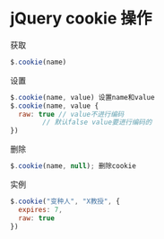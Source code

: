 # jQuery cookie 操作

获取
```js
$.cookie(name) 
```
设置
```js
$.cookie(name, value) 设置name和value
$.cookie(name, value {
  raw: true // value不进行编码
​        // 默认false value要进行编码的
})
```
删除
```js
$.cookie(name, null); 删除cookie
``` 

实例
```js
$.cookie("变种人", "X教授", {
  expires: 7,
  raw: true
})
```